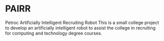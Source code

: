 # PAIRR
Petroc Artificially Intelligent Recruiting Robot
This is a small college project to develop an artificially intelligent robot to assist the college in recruiting for computing and technology degree courses.